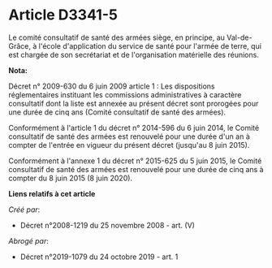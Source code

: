 # Article D3341-5

Le comité consultatif de santé des armées siège, en principe, au Val-de-Grâce, à l'école d'application du service de santé
pour l'armée de terre, qui est chargée de son secrétariat et de l'organisation matérielle des réunions.

**Nota:**

Décret n° 2009-630 du 6 juin 2009 article 1 : Les dispositions réglementaires instituant les commissions administratives à
caractère consultatif dont la liste est annexée au présent décret sont prorogées pour une durée de cinq ans (Comité
consultatif de santé des armées).

Conformément à l'article 1 du décret n° 2014-596 du 6 juin 2014, le Comité consultatif de santé des armées est renouvelé pour
une durée d'un an à compter de l'entrée en vigueur du présent décret (jusqu'au 8 juin 2015).

Conformément à l'annexe 1 du décret n° 2015-625 du 5 juin 2015, le Comité consultatif de santé des armées est renouvelé pour
une durée de cinq ans à compter du 8 juin 2015 (8 juin 2020).

**Liens relatifs à cet article**

_Créé par_:

  - Décret n°2008-1219 du 25 novembre 2008 - art. (V)

_Abrogé par_:

  - Décret n°2019-1079 du 24 octobre 2019 - art. 1
